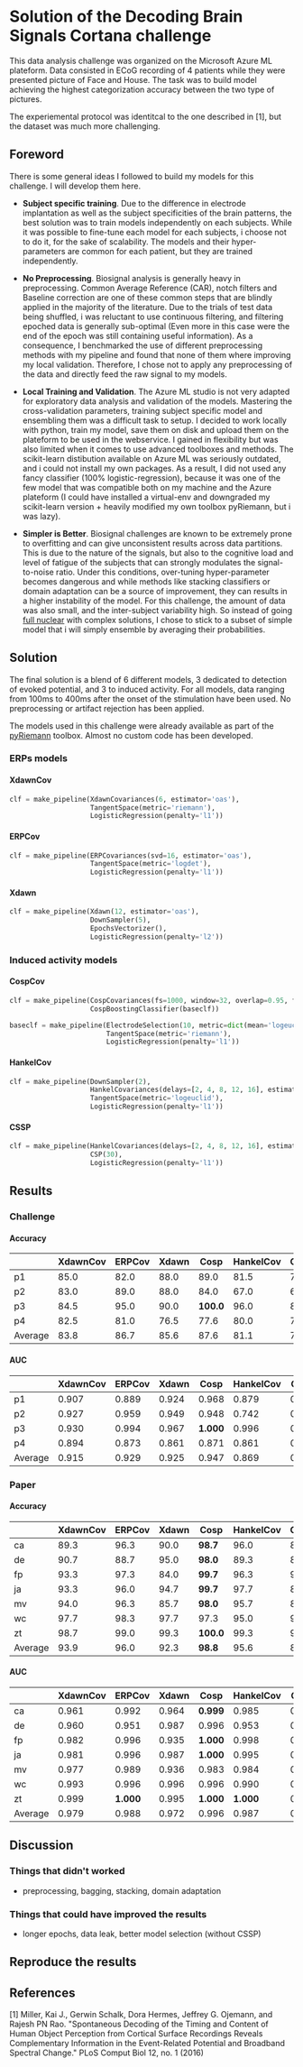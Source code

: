 # Solution of the Decoding Brain Signals Cortana challenge

This data analysis challenge was organized on the Microsoft Azure ML plateform.
Data consisted in ECoG recording of 4 patients while they were presented picture of Face and House. The task was to build model achieving the highest categorization accuracy between the two type of pictures.

The experiemental protocol was identitcal to the one described in [1], but the dataset was much more challenging.


## Foreword
There is some general ideas I followed to build my models for this challenge. I will develop them here.

- **Subject specific training**. Due to the difference in electrode implantation as well as the subject specificities of the brain patterns, the best solution was to train models independently on each subjects. While it was possible to fine-tune each model for each subjects, i choose not to do it, for the sake of scalability. The models and their hyper-parameters are common for each patient, but they are trained independently.  

- **No Preprocessing**. Biosignal analysis is generally heavy in preprocessing. Common Average Reference (CAR), notch filters and Baseline correction are one of these common steps that are blindly applied in the majority of the literature. Due to the trials of test data being shuffled, i was reluctant to use continuous filtering, and filtering epoched data is generally sub-optimal (Even more in this case were the end of the epoch was still containing useful information). As a consequence, I benchmarked the use of different preprocessing methods with my pipeline and found that none of them where improving my local validation. Therefore, I chose not to apply any preprocessing of the data and directly feed the raw signal to my models.

- **Local Training and Validation**. The Azure ML studio is not very adapted for exploratory data analysis and validation of the models. Mastering the cross-validation parameters, training subject specific model and ensembling them was a difficult task to setup. I decided to work locally with python, train my model, save them on disk and upload them on the plateform to be used in the webservice. I gained in flexibility but was also limited when it comes to use advanced toolboxes and methods. The scikit-learn distibution available on Azure ML was seriously outdated, and i could not install my own packages. As a result, I did not used any fancy classifier (100% logistic-regression), because it was one of the few model that was compatible both on my machine and the Azure plateform (I could have installed a virtual-env and downgraded my scikit-learn version + heavily modified my own toolbox pyRiemann, but i was lazy).

- **Simpler is Better**. Biosignal challenges are known to be extremely prone to overfitting and can give unconsistent results across data partitions. This is due to the nature of the signals, but also to the cognitive load and level of fatigue of the subjects that can strongly modulates the signal-to-noise ratio. Under this conditions, over-tuning hyper-parameter becomes dangerous and while methods like stacking classifiers or domain adaptation can be a source of improvement, they can results in a higher instability of the model. For this challenge, the amount of data was also small, and the inter-subject variability high. So instead of going [full nuclear](https://github.com/alexandrebarachant/Grasp-and-lift-EEG-challenge) with complex solutions, I chose to stick to a subset of simple model that i will simply ensemble by averaging their probabilities.

## Solution

The final solution is a blend of 6 different models, 3 dedicated to detection of evoked potential, and 3 to induced activity. For all models, data ranging from 100ms to 400ms after the onset of the stimulation have been used. No preprocessing or artifact rejection has been applied.

The models used in this challenge were already available as part of the [pyRiemann](http://pythonhosted.org/pyriemann/) toolbox. Almost no custom code has been developed.

### ERPs models

#### XdawnCov

```python
clf = make_pipeline(XdawnCovariances(6, estimator='oas'),
                    TangentSpace(metric='riemann'),
                    LogisticRegression(penalty='l1'))
```

#### ERPCov

```python
clf = make_pipeline(ERPCovariances(svd=16, estimator='oas'),
                    TangentSpace(metric='logdet'),
                    LogisticRegression(penalty='l1'))
```

#### Xdawn

```python
clf = make_pipeline(Xdawn(12, estimator='oas'),
                    DownSampler(5),
                    EpochsVectorizer(),
                    LogisticRegression(penalty='l2'))
```

### Induced activity models

#### CospCov

```python
clf = make_pipeline(CospCovariances(fs=1000, window=32, overlap=0.95, fmax=300, fmin=1),
                    CospBoostingClassifier(baseclf))
```

```python
baseclf = make_pipeline(ElectrodeSelection(10, metric=dict(mean='logeuclid', distance='riemann')),
                        TangentSpace(metric='riemann'),
                        LogisticRegression(penalty='l1'))
```

#### HankelCov

```python
clf = make_pipeline(DownSampler(2),
                    HankelCovariances(delays=[2, 4, 8, 12, 16], estimator='oas'),
                    TangentSpace(metric='logeuclid'),
                    LogisticRegression(penalty='l1'))
```

#### CSSP

```python
clf = make_pipeline(HankelCovariances(delays=[2, 4, 8, 12, 16], estimator='oas'),
                    CSP(30),
                    LogisticRegression(penalty='l1'))
```

## Results

### Challenge

#### Accuracy

|         | XdawnCov | ERPCov | Xdawn | Cosp      | HankelCov | CSSP | Ensemble |
|---------|----------|--------|-------|-----------|-----------|------|----------|
| p1      | 85.0     | 82.0   | 88.0  | 89.0      | 81.5      | 76.0 | **93.0** |
| p2      | 83.0     | 89.0   | 88.0  | 84.0      | 67.0      | 62.5 | **94.5** |
| p3      | 84.5     | 95.0   | 90.0  | **100.0** | 96.0      | 88.0 | 99.5     |
| p4      | 82.5     | 81.0   | 76.5  | 77.6      | 80.0      | 75.0 | **83.0** |
| Average | 83.8     | 86.7   | 85.6  | 87.6      | 81.1      | 75.4 | **92.5** |


#### AUC

|         | XdawnCov | ERPCov | Xdawn | Cosp      | HankelCov | CSSP  | Ensemble  |
|---------|----------|--------|-------|-----------|-----------|-------|-----------|
| p1      | 0.907    | 0.889  | 0.924 | 0.968     | 0.879     | 0.823 | **0.973** |
| p2      | 0.927    | 0.959  | 0.949 | 0.948     | 0.742     | 0.686 | **0.977** |
| p3      | 0.930    | 0.994  | 0.967 | **1.000** | 0.996     | 0.935 | **1.000** |
| p4      | 0.894    | 0.873  | 0.861 | 0.871     | 0.861     | 0.797 | **0.914** |
| Average | 0.915    | 0.929  | 0.925 | 0.947     | 0.869     | 0.810 | **0.966** |

### Paper

#### Accuracy

|         | XdawnCov | ERPCov | Xdawn | Cosp      | HankelCov | CSSP | Ensemble |
|---------|----------|--------|-------|-----------|-----------|------|----------|
| ca      | 89.3     | 96.3   | 90.0  | **98.7**  | 96.0      | 81.3 | **98.7** |
| de      | 90.7     | 88.7   | 95.0  | **98.0**  | 89.3      | 87.7 | 96.3     |
| fp      | 93.3     | 97.3   | 84.0  | **99.7**  | 96.3      | 91.3 | 97.7     |
| ja      | 93.3     | 96.0   | 94.7  | **99.7**  | 97.7      | 88.0 | 98.3     |
| mv      | 94.0     | 96.3   | 85.7  | **98.0**  | 95.7      | 88.7 | 97.3     |
| wc      | 97.7     | 98.3   | 97.7  | 97.3      | 95.0      | 95.0 | **98.7** |
| zt      | 98.7     | 99.0   | 99.3  | **100.0** | 99.3      | 97.0 | 99.7     |
| Average | 93.9     | 96.0   | 92.3  | **98.8**  | 95.6      | 89.9 | 98.1     |

#### AUC

|         | XdawnCov | ERPCov | Xdawn | Cosp  | HankelCov | CSSP  | Ensemble |
|---------|----------|--------|-------|-------|-----------|-------|----------|
| ca      | 0.961    | 0.992  | 0.964 | **0.999** | 0.985     | 0.885 | **0.999**    |
| de      | 0.960    | 0.951  | 0.987 | 0.996 | 0.953     | 0.954 | **0.998**    |
| fp      | 0.982    | 0.996  | 0.935 | **1.000** | 0.998     | 0.975 | 0.997    |
| ja      | 0.981    | 0.996  | 0.987 | **1.000** | 0.995     | 0.949 | 0.999    |
| mv      | 0.977    | 0.989  | 0.936 | 0.983 | 0.984     | 0.952 | **0.994**    |
| wc      | 0.993    | 0.996  | 0.996 | 0.996 | 0.990     | 0.990 | **0.999**    |
| zt      | 0.999    | **1.000**  | 0.995 | **1.000** | **1.000**     | 0.998 | **1.000**    |
| Average | 0.979    | 0.988  | 0.972 | 0.996 | 0.987     | 0.958 | **0.998**    |

## Discussion

### Things that didn't worked
- preprocessing, bagging, stacking, domain adaptation

### Things that could have improved the results
- longer epochs, data leak, better model selection (without CSSP)

## Reproduce the results

## References

[1] Miller, Kai J., Gerwin Schalk, Dora Hermes, Jeffrey G. Ojemann, and Rajesh PN Rao. "Spontaneous Decoding of the Timing and Content of Human Object Perception from Cortical Surface Recordings Reveals Complementary Information in the Event-Related Potential and Broadband Spectral Change." PLoS Comput Biol 12, no. 1 (2016)
